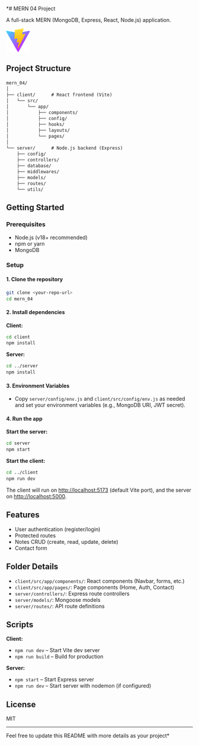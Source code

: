 *# MERN 04 Project

A full-stack MERN (MongoDB, Express, React, Node.js) application.

![Demo App](/client/public/vite.svg)

## Project Structure

```
mern_04/
│
├── client/      # React frontend (Vite)
│   └── src/
│       └── app/
│           ├── components/
│           ├── config/
│           ├── hooks/
│           ├── layouts/
│           └── pages/
│
└── server/      # Node.js backend (Express)
    ├── config/
    ├── controllers/
    ├── database/
    ├── middlewares/
    ├── models/
    ├── routes/
    └── utils/
```

## Getting Started

### Prerequisites

- Node.js (v18+ recommended)
- npm or yarn
- MongoDB

### Setup

#### 1. Clone the repository

```bash
git clone <your-repo-url>
cd mern_04
```

#### 2. Install dependencies

**Client:**
```bash
cd client
npm install
```

**Server:**
```bash
cd ../server
npm install
```

#### 3. Environment Variables

- Copy `server/config/env.js` and `client/src/config/env.js` as needed and set your environment variables (e.g., MongoDB URI, JWT secret).

#### 4. Run the app

**Start the server:**
```bash
cd server
npm start
```

**Start the client:**
```bash
cd ../client
npm run dev
```

The client will run on [http://localhost:5173](http://localhost:5173) (default Vite port), and the server on [http://localhost:5000](http://localhost:5000).

## Features

- User authentication (register/login)
- Protected routes
- Notes CRUD (create, read, update, delete)
- Contact form

## Folder Details

- `client/src/app/components/`: React components (Navbar, forms, etc.)
- `client/src/app/pages/`: Page components (Home, Auth, Contact)
- `server/controllers/`: Express route controllers
- `server/models/`: Mongoose models
- `server/routes/`: API route definitions

## Scripts

**Client:**
- `npm run dev` – Start Vite dev server
- `npm run build` – Build for production

**Server:**
- `npm start` – Start Express server
- `npm run dev` – Start server with nodemon (if configured)

## License

MIT

---

Feel free to update this README with more details as your project*